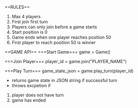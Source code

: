 ==RULES==
1. Max 4 players
2. First join first turn
3. Players can only join before a game starts
4. Start position is 0
5. Game ends when one player reaches position 50
6. First player to reach position 50 is winner

==GAME API==
===Start Game===
game = Game()

===Join Player===
player_id = game.join("PLAYER_NAME")

===Play Turn===
game_state_json = game.play_turn(player_id)
 - returns game state in JSON string if successful turn
 - throws excpetion if 
  1. player does not have turn
  2. game has ended



